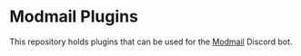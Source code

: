 # Modmail Plugins

This repository holds plugins that can be used for the [Modmail](https://github.com/kyb3r/modmail) Discord bot.